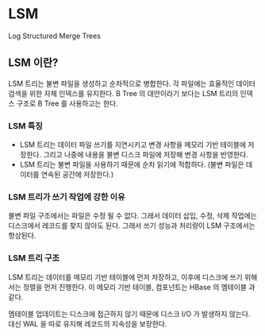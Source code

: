 # LSM
Log Structured Merge Trees

## LSM 이란?
LSM 트리는 불변 파일을 생성하고 순차적으로 병합한다. 각 파일에는 효율적인 데이터 검색을 위한 자체 인덱스를 유지한다.
B Tree 의 대안이라기 보다는 LSM 트리의 인덱스 구조로 B Tree 를 사용하고는 한다.


### LSM 특징
- LSM 트리는 데이터 파일 쓰기를 지연시키고 변경 사항을 메모리 기반 테이블에 저장한다. 그리고 나중에 내용을 불변 디스크 파일에 저장해 변경 사항을 반영한다.
- LSM 트리는 불변 파일을 사용하기 때문에 순차 읽기에 적합하다. (불변 파일은 데이터를 연속된 공간에 저장한다.)

### LSM 트리가 쓰기 작업에 강한 이유
불변 파일 구조에서는 파일은 수정 될 수 없다. 그래서 데이터 삽입, 수정, 삭제 작업에는 디스크에서 레코드를 찾지 않아도 된다.
그래서 쓰기 성능과 처리량이 LSM 구조에서는 향상된다.

### LSM 트리 구조
LSM 트리는 데이터를 메모리 기반 테이블에 먼저 저장하고, 이후에 디스크에 쓰기 위해서는 정렬을 먼저 진행한다. 
이 메모리 기반 테이블, 컴포넌트는 HBase 의 멤테이블 과 같다.


멤테이블 업데이트는 디스크에 접근하지 않기 때문에 디스크 I/O 가 발생하지 않는다. 대신 WAL 을 따로 유지해 레코드의 지속성을 보장한다. 
